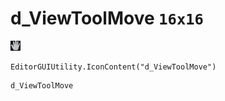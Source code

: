 # d_ViewToolMove `16x16`
<img src="/img/d_ViewToolMove.png" width=16 height=16>

``` CSharp
EditorGUIUtility.IconContent("d_ViewToolMove")
```
```
d_ViewToolMove
```
